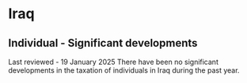 # Iraq
## Individual - Significant developments
Last reviewed - 19 January 2025
There have been no significant developments in the taxation of individuals in Iraq during the past year.
